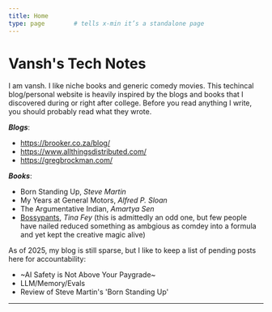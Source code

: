 ```yaml
---
title: Home
type: page        # tells x-min it’s a standalone page
---
```


# Vansh's Tech Notes

I am vansh. I like niche books and generic comedy movies. This techincal blog/personal website is heavily inspired by the blogs and books that I discovered during or right after college. Before you read anything I write, you should probably read what they wrote.

**_Blogs_**:
- https://brooker.co.za/blog/
- https://www.allthingsdistributed.com/
- https://gregbrockman.com/

**_Books_**:
- Born Standing Up, _Steve Martin_
- My Years at General Motors, _Alfred P. Sloan_
- The Argumentative Indian, _Amartya Sen_
- [Bossypants](https://www.bigbencomedy.com/archives/bossypants-quotes/), _Tina Fey_ (this is admittedly an odd one, but few people have nailed reduced something as ambgious as comdey into a formula and yet kept the creative magic alive)


As of 2025, my blog is still sparse, but I like to keep a list of pending posts here for accountability:
- ~AI Safety is Not Above Your Paygrade~
- LLM/Memory/Evals
- Review of Steve Martin's 'Born Standing Up'

---